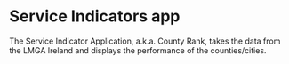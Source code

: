 # Service Indicators app

The Service Indicator Application, a.k.a. County Rank, takes the data from the LMGA Ireland and displays the performance of the counties/cities.